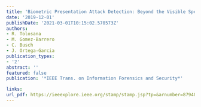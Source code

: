 ```yaml
---
title: 'Biometric Presentation Attack Detection: Beyond the Visible Spectrum'
date: '2019-12-01'
publishDate: '2021-03-01T10:15:02.570573Z'
authors:
- R. Tolosana
- M. Gomez-Barrero
- C. Busch
- J. Ortega-Garcia
publication_types:
- '2'
abstract: ''
featured: false
publication: '*IEEE Trans. on Information Forensics and Security*'

links:
url_pdf: https://ieeexplore.ieee.org/stamp/stamp.jsp?tp=&arnumber=8794818
---
```


